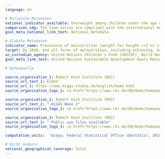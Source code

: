 ```yaml
---
language: en

# Nationale Metadaten
national_indicator_available: Overweight among children under the age of 5 years <br> Wasting among children under the age of 5 years
comparison_sdg: The time series are compliant with the international metadata description.
goal_meta_national_link_text: National metadata

# Globale Metadaten
indicator_name: Prevalence of malnutrition (weight for height >+2 or <-2 standard deviation from the median of the WHO Child Growth Standards) among children under 5 years of age, by type (wasting and overweight)
target: By 2030, end all forms of malnutrition, including achieving, by 2025, the internationally agreed targets on stunting and wasting in children under 5 years of age, and address the nutritional needs of adolescent girls, pregnant and lactating women and older persons
un_custodian_agency: United Nations Children's Fund (UNICEF), World Health Organization (WHO)
goal_meta_link_text: United Nations Sustainable Development Goals Metadata

# Datenquelle

source_organisation_1: Robert Koch Institute (RKI)
source_url_text_1: KiGGS
source_url_1: https://www.kiggs-studie.de/english/home.html
source_organisation_logo_1: <a href="https://www.rki.de/EN/Home/homepage_node.html"><img src="https://g205sdgs.github.io/sdg-indicators/public/LogosEn/rki.png" alt="Logo RKI" /></a>

source_organisation_2: Robert Koch Institute (RKI)
source_url_text_2: "-KiGGS Wave 2"
source_organisation_logo_2: <a href="https://www.rki.de/EN/Home/homepage_node.html"><img src="https://g205sdgs.github.io/sdg-indicators/public/LogosEn/rki.png" alt="Logo RKI" /></a>

source_organisation_3: Robert Koch Institute (RKI)
source_url_text_3: "-Public use files available"
source_organisation_logo_3: <a href="https://www.rki.de/EN/Home/homepage_node.html"><img src="https://g205sdgs.github.io/sdg-indicators/public/LogosEn/rki.png" alt="Logo RKI" /></a>

computation_units:  "&copy; Federal Statistical Office (Destatis), 2019"

# Nicht ändern!
national_geographical_coverage: Total
---
```

